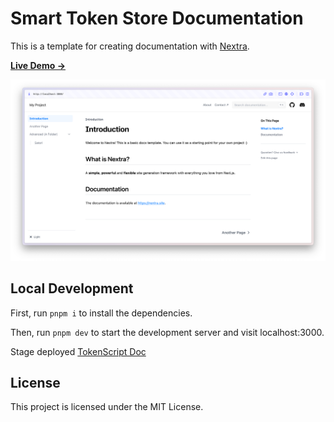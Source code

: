 # Smart Token Store Documentation

This is a template for creating documentation with [Nextra](https://nextra.site).

[**Live Demo →**](https://nextra-docs-template.vercel.app)

[![](.github/screenshot.png)](https://nextra-docs-template.vercel.app)

## Local Development

First, run `pnpm i` to install the dependencies.

Then, run `pnpm dev` to start the development server and visit localhost:3000.

Stage deployed [TokenScript Doc](https://tokenscript-doc.vercel.app/)

## License

This project is licensed under the MIT License.
